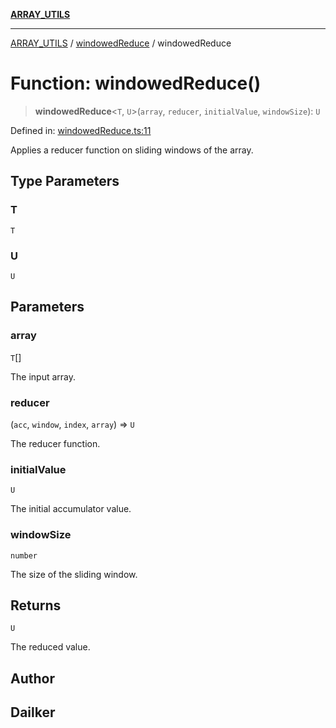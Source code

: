 [**ARRAY_UTILS**](../../README.md)

***

[ARRAY_UTILS](../../README.md) / [windowedReduce](../README.md) / windowedReduce

# Function: windowedReduce()

> **windowedReduce**\<`T`, `U`\>(`array`, `reducer`, `initialValue`, `windowSize`): `U`

Defined in: [windowedReduce.ts:11](https://github.com/dailker/everyutil/blob/0ec5ce08552e5059ec58e2975404aeb74a6202b1/src/array/windowedReduce.ts#L11)

Applies a reducer function on sliding windows of the array.

## Type Parameters

### T

`T`

### U

`U`

## Parameters

### array

`T`[]

The input array.

### reducer

(`acc`, `window`, `index`, `array`) => `U`

The reducer function.

### initialValue

`U`

The initial accumulator value.

### windowSize

`number`

The size of the sliding window.

## Returns

`U`

The reduced value.

## Author

## Dailker
